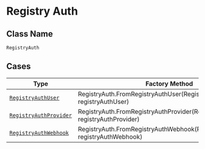 
# Registry Auth

## Class Name

`RegistryAuth`

## Cases

| Type | Factory Method |
|  --- | --- |
| [`RegistryAuthUser`](../../../doc/models/registry-auth-user.md) | RegistryAuth.FromRegistryAuthUser(RegistryAuthUser registryAuthUser) |
| [`RegistryAuthProvider`](../../../doc/models/registry-auth-provider.md) | RegistryAuth.FromRegistryAuthProvider(RegistryAuthProvider registryAuthProvider) |
| [`RegistryAuthWebhook`](../../../doc/models/registry-auth-webhook.md) | RegistryAuth.FromRegistryAuthWebhook(RegistryAuthWebhook registryAuthWebhook) |

